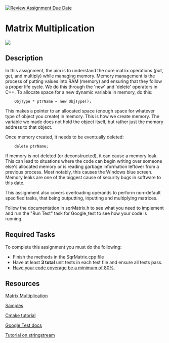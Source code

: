 [![Review Assignment Due Date](https://classroom.github.com/assets/deadline-readme-button-24ddc0f5d75046c5622901739e7c5dd533143b0c8e959d652212380cedb1ea36.svg)](https://classroom.github.com/a/JcsC3B2x)
# Matrix Multiplication

<img src="https://docs.csgrader.org/files/readme/SquareMatrix.svg" height="auto" width="auto" style="border-radius:3%">

## Description
In this assignment, the aim is to understand the core matrix operations (put, get, and multiply)
while managing memory. Memory management is the process of putting values into RAM (memory) 
and ensuring that they follow a proper life cycle. We do this through the 'new' and 'delete' operators in C++. 
To allocate space for a new dynamic variable in memory, do this:
```
    ObjType * ptrName = new ObjType();
```
This makes a pointer to an allocated space (enough space for
whatever type of object you create) in memory. This is how we create memory.
The variable we made does not hold the object itself, but rather just the memory address to 
that object.

Once memory created, it needs to be eventually deleted:
```
    delete ptrName;
```
If memory is not deleted (or deconstructed), it can cause a memory leak. This can lead to situations where the
code can begin writing over someone else's allocated memory or is reading garbage information leftover from a previous 
process. Most notably, this causes the Windows blue screen. Memory leaks are one of the biggest cause of security bugs in
software to this date.

This assignment also covers overloading
operands to perform non-default specified tasks, that being outputting, inputting
and multiplying matrices. 

Follow the documentation in sqrMatrix.h to see what you need to implement and run the "Run Test" task for 
Google_test to see how your code is running.

## Required Tasks
To complete this assignment you must do the following:
- Finish the methods in the SqrMatrix.cpp file
- Have at least **3 total** unit tests in each test file and ensure all tests pass.
- [Have your code coverage be a minimum of 80%](https://www.jetbrains.com/help/idea/running-test-with-coverage.html#run-config-with-coverage).

## Resources
[Matrix Multiplication](https://www.geeksforgeeks.org/cpp-program-to-multiply-two-matrices/)

[Samples](https://github.com/google/googletest/tree/main/googletest/samples)

[Cmake tutorial](https://cmake.org/cmake/help/latest/guide/tutorial/index.html)

[Google Test docs](https://google.github.io/googletest/quickstart-cmake.html)

[Tutorial on stringstream](https://www.softwaretestinghelp.com/stringstream-class-in-cpp/)




